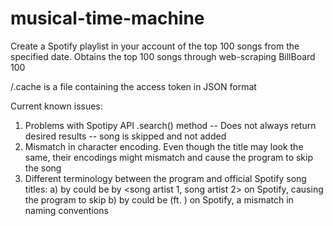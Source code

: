 # musical-time-machine

Create a Spotify playlist in your account of the top 100 songs from the specified date.
Obtains the top 100 songs through web-scraping BillBoard 100

/.cache is a file containing the access token in JSON format

Current known issues:
1) Problems with Spotipy API .search() method -- Does not always return desired results -- song is skipped and not added
2) Mismatch in character encoding. Even though the title may look the same, their encodings might mismatch and cause the program to skip the song
3) Different terminology between the program and official Spotify song titles:
   a) <song name> by <song artist> could be <song name> by <song artist 1, song artist 2> on Spotify, causing the program to skip
   b) <song name> by <song artist> could be <song name> (ft. <song arist>) on Spotify, a mismatch in naming conventions

